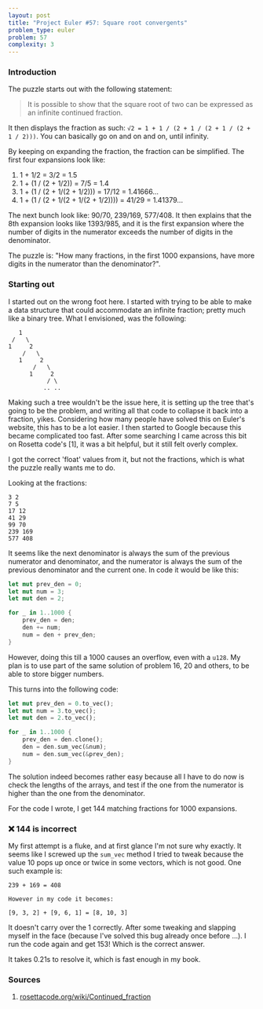 ```yaml
---
layout: post
title: "Project Euler #57: Square root convergents"
problem_type: euler
problem: 57
complexity: 3
---
```


### Introduction
The puzzle starts out with the following statement:

> It is possible to show that the square root of two can be expressed as an infinite continued fraction.

It then displays the fraction as such: `√2 = 1 + 1 / (2 + 1 / (2 + 1 / (2 + 1 / 2)))`. You can basically go on and on and on, until infinity.

By keeping on expanding the fraction, the fraction can be simplified. The first four expansions look like:

1. 1 + 1/2 = 3/2 = 1.5
2. 1 + (1 / (2 + 1/2)) = 7/5 = 1.4
3. 1 + (1 / (2 + 1/(2 + 1/2))) = 17/12 = 1.41666...
4. 1 + (1 / (2 + 1/(2 + 1/(2 + 1/2)))) = 41/29 = 1.41379...

The next bunch look like: 90/70, 239/169, 577/408. It then explains that the 8th expansion looks like 1393/985, and it is the first expansion where the number of digits in the numerator exceeds the number of digits in the denominator.

The puzzle is: "How many fractions, in the first 1000 expansions, have more digits in the numerator than the denominator?".

### Starting out

I started out on the wrong foot here. I started with trying to be able to make a data structure that could accommodate an infinite fraction; pretty much like a binary tree. What I envisioned, was the following:

```
   1
 /   \
1     2
    /   \
   1     2
       /   \
      1     2
           / \
          .. ..
```

Making such a tree wouldn't be the issue here, it is setting up the tree that's going to be the problem, and writing all that code to collapse it back into a fraction, yikes. Considering how many people have solved this on Euler's website, this has to be a lot easier. I then started to Google because this became complicated too fast. After some searching I came across this bit on Rosetta code's [1], it was a bit helpful, but it still felt overly complex.

I got the correct 'float' values from it, but not the fractions, which is what the puzzle really wants me to do.

Looking at the fractions:

```
3 2
7 5
17 12
41 29
99 70
239 169
577 408
```

It seems like the next denominator is always the sum of the previous numerator and denominator, and the numerator is always the sum of the previous denominator and the current one. In code it would be like this:

```rust
let mut prev_den = 0;
let mut num = 3;
let mut den = 2;

for _ in 1..1000 {
    prev_den = den;
    den += num;
    num = den + prev_den;
}
```

However, doing this till a 1000 causes an overflow, even with a `u128`. My plan is to use part of the same solution of problem 16, 20 and others, to be able to store bigger numbers.

This turns into the following code:

```rust
let mut prev_den = 0.to_vec();
let mut num = 3.to_vec();
let mut den = 2.to_vec();

for _ in 1..1000 {
    prev_den = den.clone();
    den = den.sum_vec(&num);
    num = den.sum_vec(&prev_den);
}
```

The solution indeed becomes rather easy because all I have to do now is check the lengths of the arrays, and test if the one from the numerator is higher than the one from the denominator.

For the code I wrote, I get 144 matching fractions for 1000 expansions.

### ❌ 144 is incorrect

My first attempt is a fluke, and at first glance I'm not sure why exactly. It seems like I screwed up the `sum_vec` method I tried to tweak because the value 10 pops up once or twice in some vectors, which is not good. One such example is:

```
239 + 169 = 408

However in my code it becomes:

[9, 3, 2] + [9, 6, 1] = [8, 10, 3]
```

It doesn't carry over the 1 correctly. After some tweaking and slapping myself in the face (because I've solved this bug already once before ...). I run the code again and get 153! Which is the correct answer.

It takes 0.21s to resolve it, which is fast enough in my book.

### Sources

1. [rosettacode.org/wiki/Continued_fraction](https://rosettacode.org/wiki/Continued_fraction)
